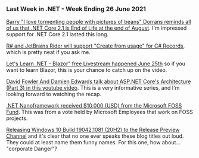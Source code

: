 ### Last Week in .NET - Week Ending 26 June 2021

[Barry "I love tormenting people with pictures of beans" Dorrans reminds all of us that .NET Core 2.1 is End of Life at the end of August](https://twitter.com/blowdart/status/1407002562641883139?s=20). I'm impressed support for .NET Core 2.1 lasted this long.

[R# and JetBrains Rider will support "Create from usage" for C# Records](https://twitter.com/controlflow/status/1406920589177147393?s=20), which is pretty neat if you ask me.

[Let's Learn .NET - Blazor" free Livestream happened June 25th](https://dev.to/dotnet/let-s-learn-net-blazor-free-live-stream-event-5afd) so if you want to learn Blazor, this is your chance to catch up on the video.

[David Fowler And Damien Edwards talk about ASP.NET Core's Architecture (Part 3) in this youtube video](https://www.youtube.com/watch?v=OTpxQFXxKPs).  This is a very informative series, and I'm looking forward to watching the recap.

[.NET Nanoframework received $10,000 (USD) from the Microsoft FOSS Fund](https://twitter.com/nanoFramework/status/1406932013760847875).  This was from a vote held by Microsoft Employees that work on FOSS projects. 

[Releasing Windows 10 Build 19042.1081 (20H2) to the Release Preview Channel](https://blogs.windows.com/windows-insider/2021/06/17/releasing-windows-10-build-19042-1081-20h2-to-release-preview-channel/) and it's clear that no one ever speaks these blog titles out loud.  They could at least name them funny names. For this one, how about... "corporate Danger"?
